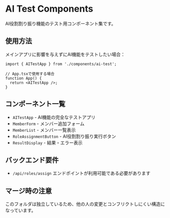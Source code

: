 # AI Test Components

AI役割割り振り機能のテスト用コンポーネント集です。

## 使用方法

メインアプリに影響を与えずにAI機能をテストしたい場合：

```tsx
import { AITestApp } from './components/ai-test';

// App.tsxで使用する場合
function App() {
  return <AITestApp />;
}
```

## コンポーネント一覧

- `AITestApp` - AI機能の完全なテストアプリ
- `MemberForm` - メンバー追加フォーム
- `MemberList` - メンバー一覧表示
- `RoleAssignmentButton` - AI役割割り振り実行ボタン
- `ResultDisplay` - 結果・エラー表示

## バックエンド要件

- `/api/roles/assign` エンドポイントが利用可能である必要があります

## マージ時の注意

このフォルダは独立しているため、他の人の変更とコンフリクトしにくい構造になっています。